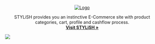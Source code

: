 <p align="center">
<a href = "">
    <img src="https://stylish-8ec3e.web.app/" alt="Logo" width="200" >
    </a>

  <p align="center">
   STYLiSH provides you an instinctive E-Commerce site with product categories, cart, profile and cashflow process. 
    <br />
    <a href="https://stylish-8ec3e.web.app/"><strong>Visit STYLiSH »</strong></a>
    <br />
  </p> 
</p>

<kbd>
    <img src="/img/preview.gif" >
</kbd>

<!-- ## Core Components Structure


## Technologies

-   Front-End Basic
    -   HTML / CSS / JavaScript
    -   RWD
    -   RESTful APIs
    -   AJAX
    -   Infinite Scroll
-   Tools
    -   Facebook SDK
    -   TapPay SDK

## Demo

-   #### Main Page

    -   Slide Show
    -   Product Catregories
    -   Product List
    -   Product Search

    <p>
    <kbd>
    <img src="/img/mainpage.gif" alt="Main Page" >
    </kbd>
    </p>

-   #### Product Details Page

    -   Product Choose
    -   Add to Cart

    <p>
    <kbd>
    <img src="/img/product.gif" alt="Product Details Page" >
    </kbd>
    </p>

-   #### Shopping Cart Page

    -   In-cart adjustment 
    -   Inputs Check
    -   Checkout with TapPay

    <p>
    <kbd>
    <img src="./img/cart.gif" alt="Shopping Cart Page">
    </kbd>
    </p>

-   #### Profile Page

    -   Login with Facebook
   <p>
    <kbd>
    <img src="./img/profile.png"  alt="Profile Page" >
    </kbd>
    </p>

## Contact

E-mail: rosyluo841107@gmail.com
